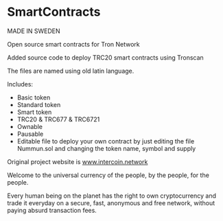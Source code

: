 # SmartContracts

MADE IN SWEDEN


Open source smart contracts for Tron Network

Added source code to deploy TRC20 smart contracts using Tronscan

The files are named using old latin language.

Includes:

- Basic token
- Standard token
- Smart token
- TRC20 & TRC677 & TRC6721
- Ownable
- Pausable
- Editable file to deploy your own contract by just editing the file Nummun.sol and changing the token name, symbol and supply


Original project website is www.intercoin.network


Welcome to the universal currency of the people, by the people, for the people.

Every human being on the planet has the right to own cryptocurrency and trade it everyday on a secure, fast, anonymous and free network, without paying absurd transaction fees.
